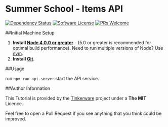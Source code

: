 # Summer School - Items API

[![Dependency Status](https://david-dm.org/Tinker-Ware/summerschool-items-api.svg?style=flat-square)](https://david-dm.org/Tinker-Ware/summerschool-items-api)
[![Software License](https://img.shields.io/badge/license-MIT-brightgreen.svg?style=flat-square)](LICENSE.txt)
[![PRs Welcome](https://img.shields.io/badge/PRs-welcome-brightgreen.svg)](CONTRIBUTING.md#pull-requests)

##Initial Machine Setup
 1. **Install [Node 4.0.0 or greater](https://nodejs.org)** - (5.0 or greater is recommended for optimal build performance). Need to run multiple versions of Node? Use [nvm](https://github.com/creationix/nvm).
 2. **Install [Git](https://git-scm.com/downloads)**. 

##Usage

run `npm run api-server` start the API service.

##Author Information

This Tutorial is provided by the [Tinkerware](http://tinkerware.io) project
under a **The MIT** Licence.

Feel free to open a Pull Request if you see anything that you think could be improved.